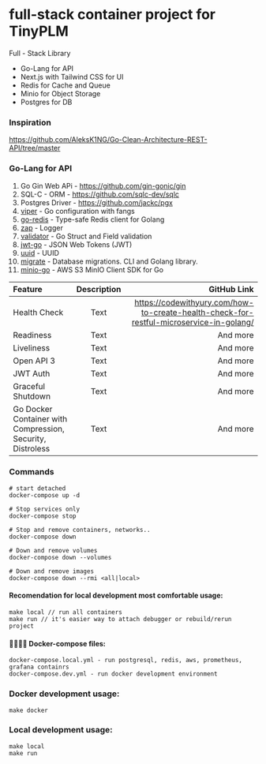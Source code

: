 # full-stack container project for TinyPLM
Full - Stack Library

- Go-Lang for API
- Next.js with Tailwind CSS for UI
- Redis for Cache and Queue
- Minio for Object Storage
- Postgres for DB

### Inspiration

https://github.com/AleksK1NG/Go-Clean-Architecture-REST-API/tree/master

### Go-Lang for API

1. Go Gin Web APi - https://github.com/gin-gonic/gin
2. SQL-C - ORM - https://github.com/sqlc-dev/sqlc
3. Postgres Driver - https://github.com/jackc/pgx
4. [viper](https://github.com/spf13/viper) - Go configuration with fangs
5. [go-redis](https://github.com/go-redis/redis) - Type-safe Redis client for Golang
6. [zap](https://github.com/uber-go/zap) - Logger
7. [validator](https://github.com/go-playground/validator) - Go Struct and Field validation
8. [jwt-go](https://github.com/dgrijalva/jwt-go) - JSON Web Tokens (JWT)
9. [uuid](https://github.com/google/uuid) - UUID
10. [migrate](https://github.com/golang-migrate/migrate) - Database migrations. CLI and Golang library.
11. [minio-go](https://github.com/minio/minio-go) - AWS S3 MinIO Client SDK for Go

| Feature      | Description | GitHub Link     |
| :---        |    :----:   |          ---: |
| Health Check   | Text        | https://codewithyury.com/how-to-create-health-check-for-restful-microservice-in-golang/      |
| Readiness   | Text        | And more      |
| Liveliness   | Text        | And more      |
| Open API 3   | Text        | And more      |
| JWT Auth   | Text        | And more      |
| Graceful Shutdown   | Text        | And more      |
| Go Docker Container with Compression, Security, Distroless  | Text        | And more      |

### Commands

    # start detached
    docker-compose up -d

    # Stop services only
    docker-compose stop

    # Stop and remove containers, networks..
    docker-compose down 

    # Down and remove volumes
    docker-compose down --volumes 

    # Down and remove images
    docker-compose down --rmi <all|local> 
    
#### Recomendation for local development most comfortable usage:
    make local // run all containers
    make run // it's easier way to attach debugger or rebuild/rerun project

#### 🙌👨‍💻🚀 Docker-compose files:
    docker-compose.local.yml - run postgresql, redis, aws, prometheus, grafana containrs
    docker-compose.dev.yml - run docker development environment

### Docker development usage:
    make docker

### Local development usage:
    make local
    make run
